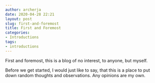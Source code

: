 ```yaml
---
author: archerja
date: 2020-04-28 22:21
layout: post
slug: first-and-foremost
title: First and Foremost
categories:
- Introductions
tags:
- introductions
---
```


First and foremost, this is a blog of no interest, to anyone, but myself.

Before we get started, I would just like to say, that this is a place to put down random thoughts and observations. Any opinions are my own.
